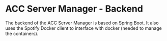 # ACC Server Manager - Backend

The backend of the ACC Server Manager is based on Spring Boot.
It also uses the Spotify Docker client to interface with docker (needed to manage the containers).